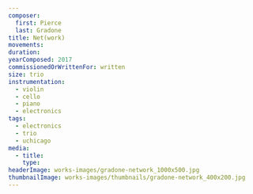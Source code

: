 ```yaml
---
composer:
  first: Pierce
  last: Gradone
title: Net(work)
movements:
duration:
yearComposed: 2017
commissionedOrWrittenFor: written
size: trio
instrumentation:
  - violin
  - cello
  - piano
  - electronics
tags:
  - electronics
  - trio
  - uchicago
media:
  - title:
    type:
headerImage: works-images/gradone-network_1000x500.jpg
thumbnailImage: works-images/thumbnails/gradone-network_400x200.jpg
---
```

